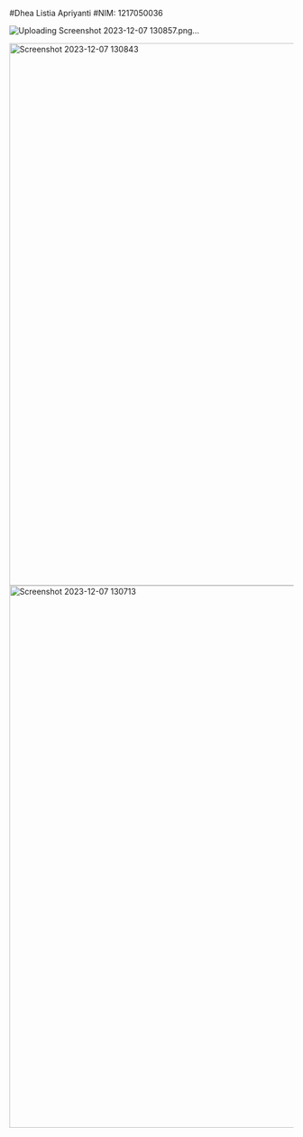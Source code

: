 #Dhea Listia Apriyanti
#NIM: 1217050036


![Uploading Screenshot 2023-12-07 130857.png…]()

<img width="960" alt="Screenshot 2023-12-07 130843" src="https://github.com/listiadhea/Tugas-PPAW/assets/95277099/397ee81b-b135-4580-a5e8-52b989450eb7">

<img width="960" alt="Screenshot 2023-12-07 130713" src="https://github.com/listiadhea/Tugas-PPAW/assets/95277099/5f34fb08-d9cc-4c02-acc1-f1a38070a4f4">
